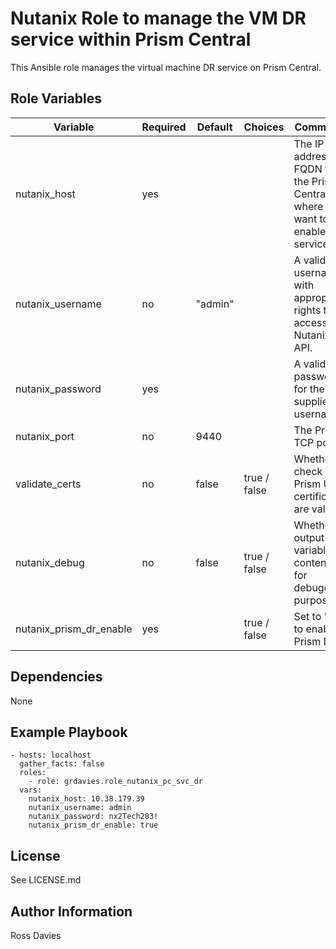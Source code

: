 # Nutanix Role to manage the VM DR service within Prism Central

This Ansible role manages the virtual machine DR service on Prism Central.


## Role Variables

| Variable                                          | Required | Default | Choices                   | Comments                                                                                               |
|---------------------------------------------------|----------|---------|---------------------------|--------------------------------------------------------------------------------------------------------|
| nutanix_host                                      | yes      |         |                           | The IP address or FQDN for the Prism Centra) where you want to enable the service.                     |
| nutanix_username                                  | no       | "admin" |                           | A valid username with appropriate rights to access the Nutanix API.                                    |
| nutanix_password                                  | yes      |         |                           | A valid password for the supplied username.                                                            |
| nutanix_port                                      | no       | 9440    |                           | The Prism TCP port                                                                                     |
| validate_certs                                    | no       | false   | true / false              | Whether to check if Prism UI certificates are valid.                                                   |
| nutanix_debug                                     | no       | false   | true / false              | Whether to output variable contents for debugging purposes.                                            |
| nutanix_prism_dr_enable                           | yes      |         | true / false              | Set to 'yes' to enable Prism DR.                                                                       |


## Dependencies

None


## Example Playbook

```
- hosts: localhost
  gather_facts: false
  roles:
    - role: grdavies.role_nutanix_pc_svc_dr
  vars:
    nutanix_host: 10.38.179.39
    nutanix_username: admin
    nutanix_password: nx2Tech283!
    nutanix_prism_dr_enable: true
```


## License

See LICENSE.md

## Author Information

Ross Davies
